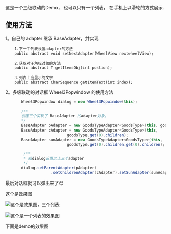 这是一个三级联动的Demo，
也可以只有一个列表，
在手机上以滑轮的方式展示.
## 使用方法
1。自己的 adapter 继承 BaseAdapter，并实现

```
    1.下一个列表设置adapter的方法
    public abstract void setNextAdapter(WheelView nextwheelView);
   
    2.获取对于角标对象的方法
    public abstract T getItemsObj(int postion);
   
    3.列表上应显示的文字
    public abstract CharSequence getItemText(int index);

```

2。多级联动的对话框 Wheel3Popwindow 的使用方法
```java
       Wheel3Popwindow dialog = new Wheel3Popwindow(this);
    
       /**
       创建三个实现了 BaseAdapter 的adapter对象。
       */
       BaseAdapter pAdapter = new GoodsTypeAdapter<GoodsType>(this, goodsType);
       BaseAdapter cAdapter = new GoodsTypeAdapter<GoodsType>(this,
                           goodsType.get(0).children);
       BaseAdapter sunAdapter = new GoodsTypeAdapter<GoodsType>(this,
                           goodsType.get(0).children.get(0).children);

        /**
        * 给dialog设置以上三个adapter
        */
       dialog.setParentAdapter(pAdapter)
                    .setChildrenAdapter(cAdapter).setSunAdapter(sunAdapter);

```

最后对话框就可以弹出来了😊

这个是效果图

![这个是效果图，三个列表](https://upload-images.jianshu.io/upload_images/9093439-789b6d7ffe18057f.png?imageMogr2/auto-orient/strip%7CimageView2/2/w/1240)


![这个是一个列表的效果图](https://upload-images.jianshu.io/upload_images/9093439-78c4f67df993e802.png?imageMogr2/auto-orient/strip%7CimageView2/2/w/1240)


下面是demo的效果图
